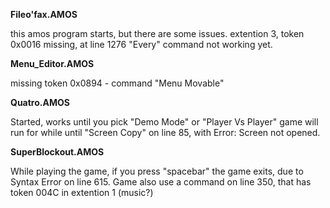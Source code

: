 **Fileo'fax.AMOS**

this amos program starts, but there are some issues.
extention 3, token 0x0016 missing, at line 1276
"Every" command not working yet.

**Menu_Editor.AMOS**

missing token 0x0894 - command "Menu Movable"

**Quatro.AMOS**

Started, works until you pick "Demo Mode" or "Player Vs Player"
game will run for while until "Screen Copy" on line 85, 
with Error: Screen not opened.

**SuperBlockout.AMOS**

While playing the game, if you press "spacebar" 
the game exits, due to Syntax Error on line 615.
Game also use a command on line 350, that has token 004C in extention 1 (music?)
